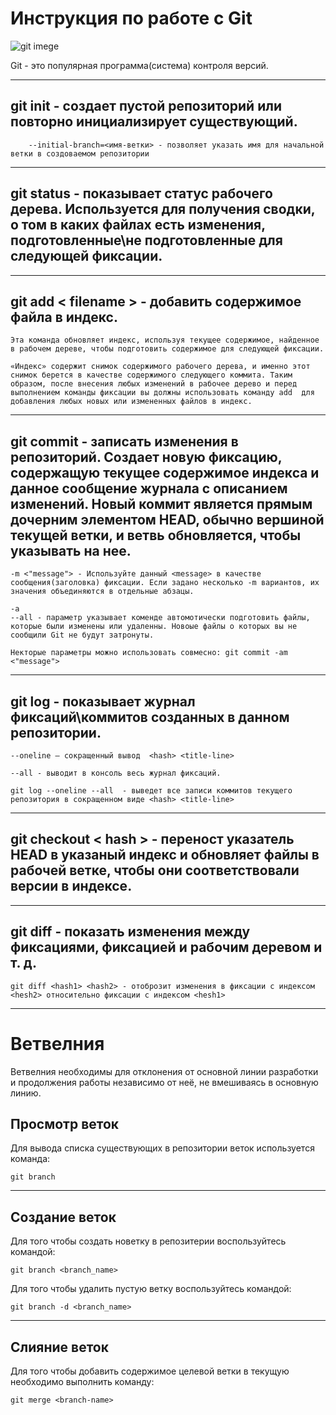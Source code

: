 # Инструкция по работе с Git

![git imege](git.jpg)

Git - это популярная программа(система) контроля 
версий.
___

## **git init** - создает пустой репозиторий или повторно инициализирует существующий. 

        --initial-branch=<имя-ветки> - позволяет указать имя для начальной ветки в создоваемом репозитории
___

## **git status** - показывает статус рабочего дерева. Используется для получения сводки, о том в каких файлах есть изменения, подготовленные\не подготовленные для следующей фиксации.
___

## **git add < filename >** - добавить содержимое файла в индекс.
    Эта команда обновляет индекс, используя текущее содержимое, найденное в рабочем дереве, чтобы подготовить содержимое для следующей фиксации.

    «Индекс» содержит снимок содержимого рабочего дерева, и именно этот снимок берется в качестве содержимого следующего коммита. Таким образом, после внесения любых изменений в рабочее дерево и перед выполнением команды фиксации вы должны использовать команду add  для добавления любых новых или измененных файлов в индекс.
___

## **git commit** - записать изменения в репозиторий. Создает новую фиксацию, содержащую текущее содержимое индекса и данное сообщение журнала с описанием изменений. Новый коммит является прямым дочерним элементом HEAD, обычно вершиной текущей ветки, и ветвь обновляется, чтобы указывать на нее.
    -m <"message"> - Используйте данный <message> в качестве сообщения(заголовка) фиксации. Если задано несколько -m вариантов, их значения объединяются в отдельные абзацы.

    -a
    --all - параметр указывает коменде автомотически подготовить файлы, которые были изменены или удаленны. Новоые файлы о которых вы не сообщили Git не будут затронуты. 
    
    Некторые параметры можно использовать совмесно: git commit -am <"message">
___

## **git log** - показывает журнал фиксаций\коммитов созданных в данном репозитории.
    --oneline – сокращенный вывод  <hash> <title-line>

    --all - выводит в консоль весь журнал фиксаций.

    git log --oneline --all  - выведет все записи коммитов текущего репозитория в сокращенном виде <hash> <title-line>
___

## **git checkout** < hash > - переност указатель HEAD в указаный индекс и обновляет файлы в рабочей ветке, чтобы они соответствовали версии в индексе.
___

## **git diff** -  показать изменения между фиксациями, фиксацией и рабочим деревом и т. д.
    git diff <hash1> <hash2> - отоброзит изменения в фиксации с индексом <hesh2> относительно фиксации с индексом <hesh1>
___

# Ветвелния

Ветвелния необходимы для отклонения от основной линии разработки и продолжения работы независимо от неё, не вмешиваясь в основную линию.

## Просмотр веток
Для вывода списка существующих в репозитории веток используется команда:

    git branch
___

## Создание веток
Для того чтобы создать новетку в репозитерии воспользуйтесь командой:

    git branch <branch_name>

Для того чтобы удалить пустую ветку воспользуйтесь командой:

    git branch -d <branch_name>
____

## Слияние веток
Для того чтобы добавить содержимое целевой ветки в текущую необходимо выполнить команду:

    git merge <branch-name>
